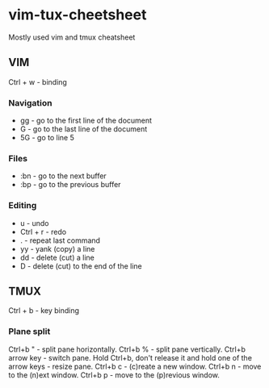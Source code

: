 # vim-tux-cheetsheet
Mostly used vim and tmux cheatsheet

## VIM

Ctrl + w - binding

### Navigation
* gg - go to the first line of the document
* G - go to the last line of the document
* 5G - go to line 5


### Files
* :bn - go to the next buffer
* :bp - go to the previous buffer

### Editing
* u - undo
* Ctrl + r - redo
* . - repeat last command
* yy - yank (copy) a line
* dd - delete (cut) a line
* D - delete (cut) to the end of the line


## TMUX

Ctrl + b - key binding

### Plane split
Ctrl+b " - split pane horizontally.
Ctrl+b % - split pane vertically.
Ctrl+b arrow key - switch pane.
Hold Ctrl+b, don't release it and hold one of the arrow keys - resize pane.
Ctrl+b c - (c)reate a new window.
Ctrl+b n - move to the (n)ext window.
Ctrl+b p - move to the (p)revious window.
